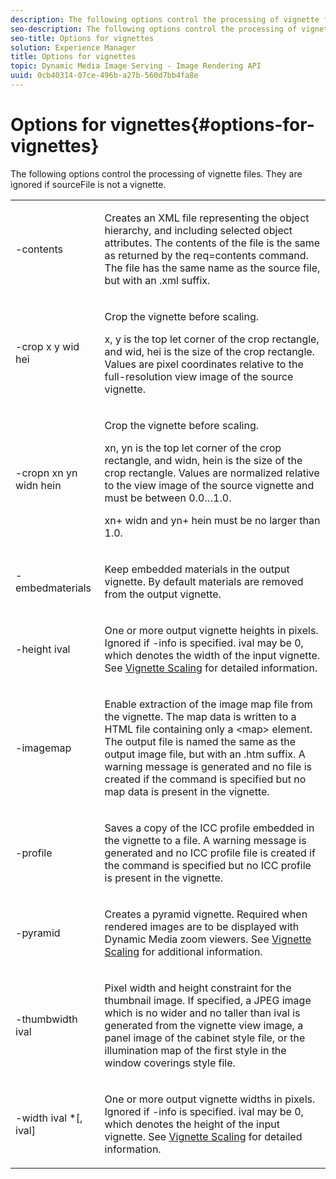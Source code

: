 ```yaml
---
description: The following options control the processing of vignette files. They are ignored if sourceFile is not a vignette.
seo-description: The following options control the processing of vignette files. They are ignored if sourceFile is not a vignette.
seo-title: Options for vignettes
solution: Experience Manager
title: Options for vignettes
topic: Dynamic Media Image Serving - Image Rendering API
uuid: 0cb40314-07ce-496b-a27b-560d7bb4fa8e
---
```


# Options for vignettes{#options-for-vignettes}

The following options control the processing of vignette files. They are ignored if sourceFile is not a vignette.

<table id="simpletable_6D0C967EB84947FBAC34B46C4BB23AF0"> 
 <tr class="strow"> 
  <td class="stentry"> <p><span class="codeph"> -contents</span> </p></td> 
  <td class="stentry"> <p>Creates an XML file representing the object hierarchy, and including selected object attributes. The contents of the file is the same as returned by the <span class="codeph"> req=contents</span> command. The file has the same name as the source file, but with an <span class="filepath"> .xml</span> suffix. </p></td> 
 </tr> 
 <tr class="strow"> 
  <td class="stentry"> <p><span class="codeph">-crop <span class="varname"> x</span><span class="varname"> y</span><span class="varname"> wid</span><span class="varname"> hei</span></span> </p></td> 
  <td class="stentry"> <p>Crop the vignette before scaling. </p> <p><span class="codeph"><span class="varname"> x</span>,<span class="varname"> y</span></span> is the top let corner of the crop rectangle, and <span class="codeph"><span class="varname"> wid</span>,<span class="varname"> hei</span></span> is the size of the crop rectangle. Values are pixel coordinates relative to the full-resolution view image of the source vignette. </p></td> 
 </tr> 
 <tr class="strow"> 
  <td class="stentry"> <p><span class="codeph">-cropn <span class="varname"> xn</span><span class="varname"> yn</span><span class="varname"> widn</span><span class="varname"> hein</span></span> </p> </td> 
  <td class="stentry"> <p>Crop the vignette before scaling. </p> <p><span class="codeph"><span class="varname"> xn</span>,<span class="varname"> yn</span></span> is the top let corner of the crop rectangle, and <span class="codeph"><span class="varname"> widn</span>,<span class="varname"> hein</span></span> is the size of the crop rectangle. Values are normalized relative to the view image of the source vignette and must be between 0.0…1.0. </p> <p><span class="codeph"><span class="varname"> xn</span></span>+<span class="codeph"><span class="varname"> widn</span></span> and <span class="codeph"><span class="varname"> yn</span></span>+<span class="codeph"><span class="varname"> hein</span></span> must be no larger than 1.0. </p></td> 
 </tr> 
 <tr class="strow"> 
  <td class="stentry"> <p><span class="codeph"> -embedmaterials</span> </p></td> 
  <td class="stentry"> <p>Keep embedded materials in the output vignette. By default materials are removed from the output vignette. </p></td> 
 </tr> 
 <tr class="strow"> 
  <td class="stentry"> <p><span class="codeph">-height <span class="varname"> ival</span></span> </p></td> 
  <td class="stentry"> <p>One or more output vignette heights in pixels. Ignored if -info is specified. <span class="varname"> ival</span> may be 0, which denotes the width of the input vignette. See <a href="../../../../ir-api/vntc/utilities/c-ir-vignette-converter-vntc/c-ir-vignette-scaling.md#concept-e373a29c2f954df98d704c7723804585" type="concept" format="dita" scope="local"> Vignette Scaling</a> for detailed information. </p></td> 
 </tr> 
 <tr class="strow"> 
  <td class="stentry"> <p><span class="codeph"> -imagemap</span> </p></td> 
  <td class="stentry"> <p>Enable extraction of the image map file from the vignette. The map data is written to a HTML file containing only a <span class="codeph"> &lt;map&gt;</span> element. The output file is named the same as the output image file, but with an <span class="filepath"> .htm</span> suffix. A warning message is generated and no file is created if the command is specified but no map data is present in the vignette. </p></td> 
 </tr> 
 <tr class="strow"> 
  <td class="stentry"> <p><span class="codeph"> -profile</span> </p></td> 
  <td class="stentry"> <p>Saves a copy of the ICC profile embedded in the vignette to a file. A warning message is generated and no ICC profile file is created if the command is specified but no ICC profile is present in the vignette. </p></td> 
 </tr> 
 <tr class="strow"> 
  <td class="stentry"> <p><span class="codeph"> -pyramid</span> </p></td> 
  <td class="stentry"> <p>Creates a pyramid vignette. Required when rendered images are to be displayed with Dynamic Media zoom viewers. See <a href="../../../../ir-api/vntc/utilities/c-ir-vignette-converter-vntc/c-ir-vignette-scaling.md#concept-e373a29c2f954df98d704c7723804585" type="concept" format="dita" scope="local"> Vignette Scaling</a> for additional information. </p></td> 
 </tr> 
 <tr class="strow"> 
  <td class="stentry"> <p><span class="codeph">-thumbwidth <span class="varname"> ival</span></span> </p></td> 
  <td class="stentry"> <p>Pixel width and height constraint for the thumbnail image. If specified, a JPEG image which is no wider and no taller than <span class="varname"> ival</span> is generated from the vignette view image, a panel image of the cabinet style file, or the illumination map of the first style in the window coverings style file. </p></td> 
 </tr> 
 <tr class="strow"> 
  <td class="stentry"> <p><span class="codeph">-width <span class="varname"> ival</span> *[,<span class="varname"> ival</span>]</span> </p></td> 
  <td class="stentry"> <p>One or more output vignette widths in pixels. Ignored if <span class="codeph"> -info</span> is specified. <span class="varname"> ival</span> may be 0, which denotes the height of the input vignette. See <a href="../../../../ir-api/vntc/utilities/c-ir-vignette-converter-vntc/c-ir-vignette-scaling.md#concept-e373a29c2f954df98d704c7723804585" type="concept" format="dita" scope="local"> Vignette Scaling</a> for detailed information. </p></td> 
 </tr> 
</table>

